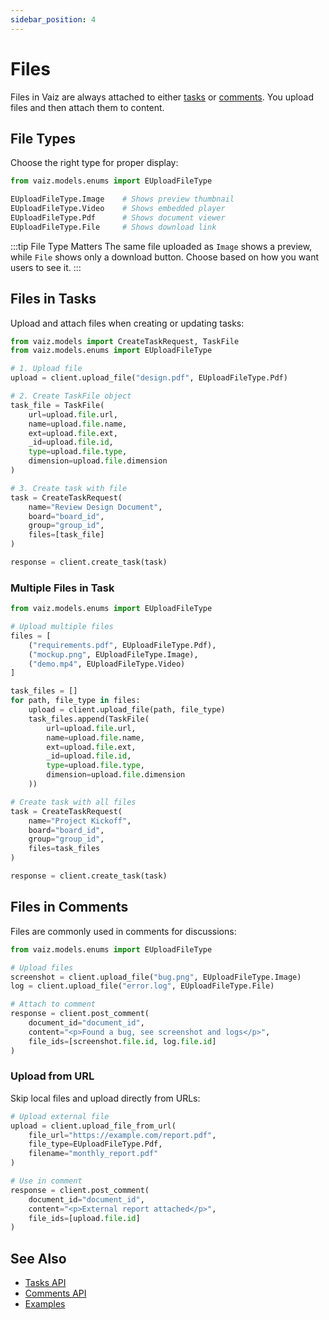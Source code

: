 ```yaml
---
sidebar_position: 4
---
```


# Files

Files in Vaiz are always attached to either [tasks](./tasks) or [comments](./comments). You upload files and then attach them to content.

## File Types

Choose the right type for proper display:

```python
from vaiz.models.enums import EUploadFileType

EUploadFileType.Image    # Shows preview thumbnail
EUploadFileType.Video    # Shows embedded player
EUploadFileType.Pdf      # Shows document viewer
EUploadFileType.File     # Shows download link
```

:::tip File Type Matters
The same file uploaded as `Image` shows a preview, while `File` shows only a download button. Choose based on how you want users to see it.
:::

## Files in Tasks

Upload and attach files when creating or updating tasks:

```python
from vaiz.models import CreateTaskRequest, TaskFile
from vaiz.models.enums import EUploadFileType

# 1. Upload file
upload = client.upload_file("design.pdf", EUploadFileType.Pdf)

# 2. Create TaskFile object
task_file = TaskFile(
    url=upload.file.url,
    name=upload.file.name,
    ext=upload.file.ext,
    _id=upload.file.id,
    type=upload.file.type,
    dimension=upload.file.dimension
)

# 3. Create task with file
task = CreateTaskRequest(
    name="Review Design Document",
    board="board_id",
    group="group_id",
    files=[task_file]
)

response = client.create_task(task)
```

### Multiple Files in Task

```python
from vaiz.models.enums import EUploadFileType

# Upload multiple files
files = [
    ("requirements.pdf", EUploadFileType.Pdf),
    ("mockup.png", EUploadFileType.Image),
    ("demo.mp4", EUploadFileType.Video)
]

task_files = []
for path, file_type in files:
    upload = client.upload_file(path, file_type)
    task_files.append(TaskFile(
        url=upload.file.url,
        name=upload.file.name,
        ext=upload.file.ext,
        _id=upload.file.id,
        type=upload.file.type,
        dimension=upload.file.dimension
    ))

# Create task with all files
task = CreateTaskRequest(
    name="Project Kickoff",
    board="board_id",
    group="group_id",
    files=task_files
)

response = client.create_task(task)
```

## Files in Comments

Files are commonly used in comments for discussions:

```python
from vaiz.models.enums import EUploadFileType

# Upload files
screenshot = client.upload_file("bug.png", EUploadFileType.Image)
log = client.upload_file("error.log", EUploadFileType.File)

# Attach to comment
response = client.post_comment(
    document_id="document_id",
    content="<p>Found a bug, see screenshot and logs</p>",
    file_ids=[screenshot.file.id, log.file.id]
)
```

### Upload from URL

Skip local files and upload directly from URLs:

```python
# Upload external file
upload = client.upload_file_from_url(
    file_url="https://example.com/report.pdf",
    file_type=EUploadFileType.Pdf,
    filename="monthly_report.pdf"
)

# Use in comment
response = client.post_comment(
    document_id="document_id",
    content="<p>External report attached</p>",
    file_ids=[upload.file.id]
)
```

## See Also

- [Tasks API](./tasks)
- [Comments API](./comments)
- [Examples](../examples)


